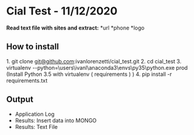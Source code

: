 # Cial Test - 11/12/2020

**Read text file with sites and extract:**
*url
*phone
*logo


## How to install
1.<addr> git clone git@github.com:ivanlorenzetti/cial_test.git
2.<addr> cd cial_test
3.<addr> virtualenv --python=\users\ivanl\anaconda3\envs\py35\python.exe prod (Install Python 3.5 with virtualenv ( requirements ) )
4.<addr> pip install -r requirements.txt

## Output
* Application Log  
* Results: Insert data into MONGO
* Results: Text File
